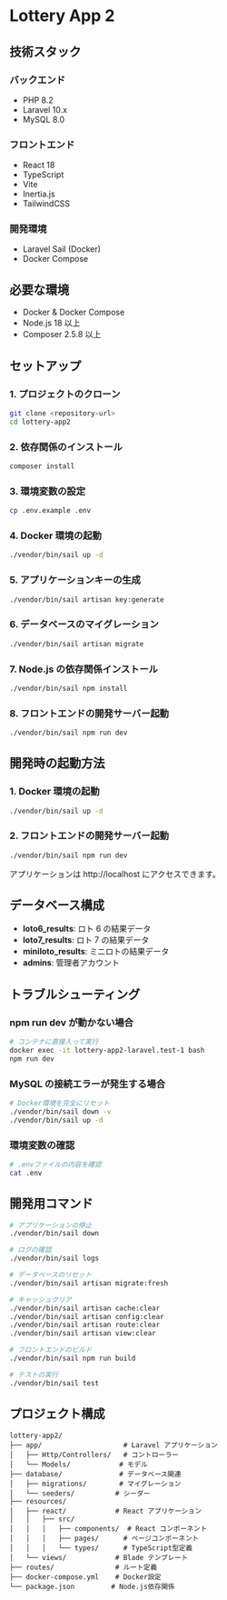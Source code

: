 # Lottery App 2

## 技術スタック

### バックエンド

- PHP 8.2
- Laravel 10.x
- MySQL 8.0

### フロントエンド

- React 18
- TypeScript
- Vite
- Inertia.js
- TailwindCSS

### 開発環境

- Laravel Sail (Docker)
- Docker Compose

## 必要な環境

- Docker & Docker Compose
- Node.js 18 以上
- Composer 2.5.8 以上

## セットアップ

### 1. プロジェクトのクローン

```bash
git clone <repository-url>
cd lottery-app2
```

### 2. 依存関係のインストール

```bash
composer install
```

### 3. 環境変数の設定

```bash
cp .env.example .env
```

### 4. Docker 環境の起動

```bash
./vendor/bin/sail up -d
```

### 5. アプリケーションキーの生成

```bash
./vendor/bin/sail artisan key:generate
```

### 6. データベースのマイグレーション

```bash
./vendor/bin/sail artisan migrate
```

### 7. Node.js の依存関係インストール

```bash
./vendor/bin/sail npm install
```

### 8. フロントエンドの開発サーバー起動

```bash
./vendor/bin/sail npm run dev
```

## 開発時の起動方法

### 1. Docker 環境の起動

```bash
./vendor/bin/sail up -d
```

### 2. フロントエンドの開発サーバー起動

```bash
./vendor/bin/sail npm run dev
```

アプリケーションは http://localhost にアクセスできます。

## データベース構成

- **loto6_results**: ロト 6 の結果データ
- **loto7_results**: ロト 7 の結果データ
- **miniloto_results**: ミニロトの結果データ
- **admins**: 管理者アカウント

## トラブルシューティング

### npm run dev が動かない場合

```bash
# コンテナに直接入って実行
docker exec -it lottery-app2-laravel.test-1 bash
npm run dev
```

### MySQL の接続エラーが発生する場合

```bash
# Docker環境を完全にリセット
./vendor/bin/sail down -v
./vendor/bin/sail up -d
```

### 環境変数の確認

```bash
# .envファイルの内容を確認
cat .env
```

## 開発用コマンド

```bash
# アプリケーションの停止
./vendor/bin/sail down

# ログの確認
./vendor/bin/sail logs

# データベースのリセット
./vendor/bin/sail artisan migrate:fresh

# キャッシュクリア
./vendor/bin/sail artisan cache:clear
./vendor/bin/sail artisan config:clear
./vendor/bin/sail artisan route:clear
./vendor/bin/sail artisan view:clear

# フロントエンドのビルド
./vendor/bin/sail npm run build

# テストの実行
./vendor/bin/sail test
```

## プロジェクト構成

```
lottery-app2/
├── app/                    # Laravel アプリケーション
│   ├── Http/Controllers/   # コントローラー
│   └── Models/            # モデル
├── database/              # データベース関連
│   ├── migrations/        # マイグレーション
│   └── seeders/          # シーダー
├── resources/
│   ├── react/            # React アプリケーション
│   │   ├── src/
│   │   │   ├── components/  # React コンポーネント
│   │   │   ├── pages/      # ページコンポーネント
│   │   │   └── types/      # TypeScript型定義
│   └── views/            # Blade テンプレート
├── routes/               # ルート定義
├── docker-compose.yml    # Docker設定
└── package.json         # Node.js依存関係
```
